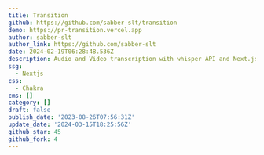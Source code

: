 ```yaml
---
title: Transition
github: https://github.com/sabber-slt/transition
demo: https://pr-transition.vercel.app
author: sabber-slt
author_link: https://github.com/sabber-slt
date: 2024-02-19T06:28:48.536Z
description: Audio and Video transcription with whisper API and Next.js
ssg:
  - Nextjs
css:
  - Chakra
cms: []
category: []
draft: false
publish_date: '2023-08-26T07:56:31Z'
update_date: '2024-03-15T18:25:56Z'
github_star: 45
github_fork: 4
---
```

